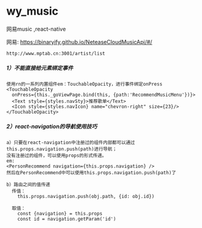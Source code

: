 # wy_music
网易music ,react-native

网易: https://binaryify.github.io/NeteaseCloudMusicApi/#/
```
http://www.mptab.cn:3001/artist/list
```

##### 1）不能直接给元素绑定事件
```
使用rn的一系列内置组件em：TouchableOpacity，进行事件绑定onPress
<TouchableOpacity 
  onPress={this._goViewPage.bind(this, {path:'RecommendMusicMenu'})}>
  <Text style={styles.navSty}>推荐歌单</Text>
  <Icon style={styles.navIcon} name="chevron-right" size={23}/>
</TouchableOpacity>
```
##### 2）react-navigation的导航使用技巧
```
a）只要在react-navigation中注册过的组件内部都可以通过this.props.navigation.push(path)进行导航；
没有注册过的组件，可以使用props的形式传递。
em:
<PersonRecommend navigation={this.props.navigation} />
然后在PersonRecommend中可以使用this.props.navigation.push(path)了

b）路由之间的值传递
  传值：
    this.props.navigation.push(obj.path, {id: obj.id})
    
  取值：
    const {navigation} = this.props
    const id = navigation.getParam('id')
```
